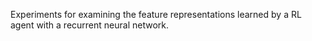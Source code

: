 Experiments for examining the feature representations learned by a RL agent with a recurrent neural network.
